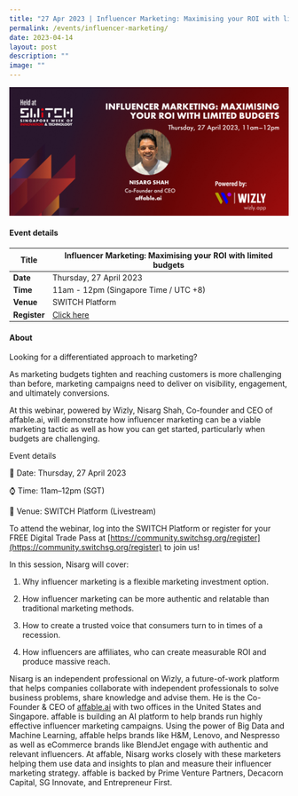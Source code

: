 ```yaml
---
title: "27 Apr 2023 | Influencer Marketing: Maximising your ROI with limited budgets"
permalink: /events/influencer-marketing/
date: 2023-04-14
layout: post
description: ""
image: ""
---
```

![](/images/2023/(edited)%20hubilo_banner_influencer_marketing_nisarg_shah_27_apr_2023.png)

#### Event details


| **Title** | Influencer Marketing: Maximising your ROI with limited budgets|
| -------- | -------- |
|**Date** | Thursday, 27 April 2023 
| **Time**    | 11am - 12pm (Singapore Time / UTC +8) |
|**Venue** | SWITCH Platform
| **Register** |   [Click here](https://community.switchsg.org/register) |

#### About

Looking for a differentiated approach to marketing? 

As marketing budgets tighten and reaching customers is more challenging than before, marketing campaigns need to deliver on visibility, engagement, and ultimately conversions. 

  

At this webinar, powered by Wizly, Nisarg Shah, Co-founder and CEO of affable.ai, will demonstrate how influencer marketing can be a viable marketing tactic as well as how you can get started, particularly when budgets are challenging. 

  

Event details

📅 Date: Thursday, 27 April 2023

⌚ Time: 11am–12pm (SGT)

📍 Venue: SWITCH Platform (Livestream)

  

To attend the webinar, log into the SWITCH Platform or register for your FREE Digital Trade Pass at [https://community.switchsg.org/register](https://community.switchsg.org/register) to join us!

  

In this session, Nisarg will cover:

1.  Why influencer marketing is a flexible marketing investment option.
    
2.  How influencer marketing can be more authentic and relatable than traditional marketing methods.
    
3.  How to create a trusted voice that consumers turn to in times of a recession.
    
4.  How influencers are affiliates, who can create measurable ROI and produce massive reach.
    
Nisarg is an independent professional on Wizly, a future-of-work platform that helps companies collaborate with independent professionals to solve business problems, share knowledge and advise them. He is the Co-Founder & CEO of  [affable.ai](http://www.affable.ai) with two offices in the United States and Singapore. affable is building an AI platform to help brands run highly effective influencer marketing campaigns. Using the power of Big Data and Machine Learning, affable helps brands like H&M, Lenovo, and Nespresso as well as eCommerce brands like BlendJet engage with authentic and relevant influencers. At affable, Nisarg works closely with these marketers helping them use data and insights to plan and measure their influencer marketing strategy. affable is backed by Prime Venture Partners, Decacorn Capital, SG Innovate, and Entrepreneur First.